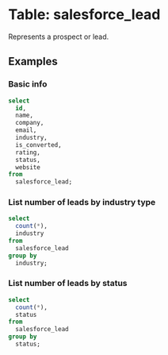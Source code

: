 # Table: salesforce_lead

Represents a prospect or lead.

## Examples

### Basic info

```sql
select
  id,
  name,
  company,
  email,
  industry,
  is_converted,
  rating,
  status,
  website
from
  salesforce_lead;
```

### List number of leads by industry type

```sql
select
  count(*),
  industry
from
  salesforce_lead
group by
  industry;
```

### List number of leads by status

```sql
select
  count(*),
  status
from
  salesforce_lead
group by
  status;
```
